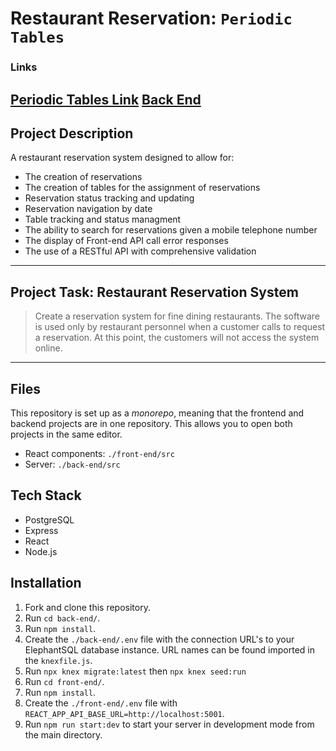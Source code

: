 # Restaurant Reservation: `Periodic Tables`

### Links

[Periodic Tables Link]([https://reserv-fe.herokuapp.com/](https://infinite-fortress-00181.herokuapp.com/))
[Back End]([https://reserv-fe.herokuapp.com/](https://bolor-reservations-backend.herokuapp.com/))
---
## Project Description

A restaurant reservation system designed to allow for:
- The creation of reservations
- The creation of tables for the assignment of reservations
- Reservation status tracking and updating
- Reservation navigation by date
- Table tracking and status managment
- The ability to search for reservations given a mobile telephone number
- The display of Front-end API call error responses
- The use of a RESTful API with comprehensive validation

---
## Project Task: Restaurant Reservation System

> Create a reservation system for fine dining restaurants.
> The software is used only by restaurant personnel when a customer calls to request a reservation.
> At this point, the customers will not access the system online.

---
## Files

This repository is set up as a _monorepo_, meaning that the frontend and backend projects are in one repository. This allows you to open both projects in the same editor.

- React components: `./front-end/src`
- Server: `./back-end/src`

## Tech Stack

-   PostgreSQL
-   Express
-   React
-   Node.js

## Installation

1. Fork and clone this repository.
2. Run `cd back-end/`.
3. Run `npm install`.
4. Create the `./back-end/.env` file with the connection URL's to your ElephantSQL database instance. URL names can be found imported in the `knexfile.js`.
5. Run `npx knex migrate:latest` then `npx knex seed:run`
6. Run `cd front-end/`.
7. Run `npm install`.
8. Create the `./front-end/.env` file with `REACT_APP_API_BASE_URL=http://localhost:5001`.
9. Run `npm run start:dev` to start your server in development mode from the main directory.
